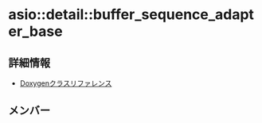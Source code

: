 # asio::detail::buffer_sequence_adapter_base



## 詳細情報

- [Doxygenクラスリファレンス](https://lang-ship.com/reference/ESP32/latest/classasio_1_1detail_1_1buffer__sequence__adapter__base.html)

## メンバー




